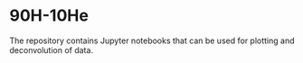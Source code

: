 # 90H-10He
The repository contains Jupyter notebooks that can be used for plotting and deconvolution of data.
